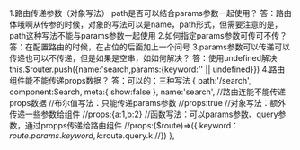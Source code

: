 1.路由传递参数（对象写法） path是否可以结合params参数一起使用？
  答：路由体哦啊从传参的时候，对象的写法可以是name，path形式，但需要注意的是，path这种写法不能与params参数一起使用
2.如何指定params参数可传可不传？
  答：在配置路由的时候，在占位的后面加上一个问号
3.params参数可以传递可以传递也可以不传递，但是如果是空串，如如何解决？
  答：使用undefined解决 this.$router.push({name:'search,params:{keyword:'' || undefined}})
4.路由组件能不能传递props数据？
  答：可以的：三种写法 
  {
            path:'/search',
            component:Search,
            meta:{
                show:false
            },
            name:'search',
            //路由连能不能传递props数据
            //布尔值写法：只能传递params参数
            //props:true
            //对象写法：额外传递一些参数给组件
            //props:{a:1,b:2}
            //函数写法：可以params参数、query参数，通过propps传递给路由组件
            //props:($route)=>({
                  keyword：$route.params.keyword,k:$route.query.k
            //})
        },